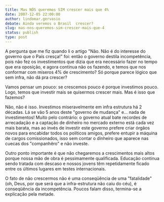 ```yaml
---
title: Mas NÓS queremos SIM crescer mais que 4%
date: 2007-12-05 22:00:00
author: lindomar.gervasio
debate: Ainda veremos o Brasil  crescer?
slug: mas-nos-queremos-sim-crescer-mais-que-4
status: publish 
type: post
---
```


A pergunta que me fiz quando li o artigo "Não. Não é do interesse do governo que o País cresça!" foi: então o governo destila incompetência, pois não fez os investimentos que dizia que era necessário fazer no tempo que era oposição, e agora continua não os fazendo, e temos que nos conformar com míseros 4% de crescimento? Só porque parece lógico que sem infra, não dá pra crescer?  

Vamos pensar um pouco: se crescemos pouco é porque investimos pouco. Logo, temos que investir mais se quisermos crescer mais. Mas é isso que fazemos?  

Não, não é isso. Investimos miseravelmente em infra estrutura há 2 décadas. Lá se vão 5 anos deste "governo de mudança" e... nada de investimentos! Muito pelo contrário: o governo atual bate recordes de arrecadação e a captação de dinheiro no mercado externo está cada vez mais barata, mas ao invés de investir este governo prefere criar órgãos novos para encabidar todos os políticos amigos, prefere entupir a máquina de cargos comissionados, isso sem contar o dinheiro que aparece nas cuecas dos "companhêro" e não investe.  

Outro ponto importante é que não chegaremos a crescimentos mais altos porque nossa mão de obra é pessimamente qualificada. Educação continua sendo tratada com descaso e nossos jovens têm repetidamente ficado entre os últimos lugares em testes internacionais.  

O fato de não crescermos não é uma conseqüência de uma "fatalidade" (oh, Deus, por que será que a infra-estrutura não caiu do céu), é conseqüência da incompetência. Poucos falam disso, termina-se a explicação pela metade.
